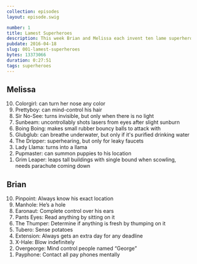 ```yaml
---
collection: episodes
layout: episode.swig

number: 1
title: Lamest Superheroes
description: This week Brian and Melissa each invent ten lame superheroes with lame superpowers. These characters would be right at home on The Tick or Mystery Men. 
pubdate: 2016-04-18
slug: 001-lamest-superheroes
bytes: 13373066
duration: 0:27:51
tags: superheroes
---
```


## Melissa
<ol reversed>
<li>Colorgirl: can turn her nose any color
<li>Prettyboy: can mind-control his hair
<li>Sir No-See: turns invisible, but only when there is no light
<li>Sunbeam: uncontrollably shots lasers from eyes after slight sunburn
<li>Boing Boing: makes small rubber bouncy balls to attack with
<li>Glubglub: can breathe underwater, but only if it's purified drinking water
<li>The Dripper: superhearing, but only for leaky faucets
<li>Lady Llama: turns into a llama
<li>Pupmaster: can summon puppies to his location
<li>Grim Leaper: leaps tall buildings with single bound when scowling, needs parachute coming down
</ol>

## Brian
<ol reversed>
<li>Pinpoint: Always know his exact location
<li>Manhole: He’s a hole
<li>Earonaut: Complete control over his ears
<li>Pants Eyes: Read anything by sitting on it
<li>The Thumper: Determine if anything is fresh by thumping on it
<li>Tubero: Sense potatoes
<li>Extension: Always gets an extra day for any deadline
<li>X-Hale: Blow indefinitely
<li>Overgeorge: Mind control people named “George”
<li>Payphone: Contact all pay phones mentally
</ol>